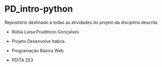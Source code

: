 # PD_intro-python

Repositório destinado a todas as atividades do projeto da disciplina descrita

- Rúbia Luisa Prudêncio Gonçalves

- Projeto Desenvolve Itabira

- Programação Básica Web

- PDITA 253
